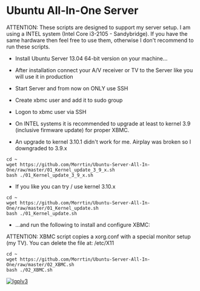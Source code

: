Ubuntu All-In-One Server
========================
ATTENTION: These scripts are designed to support my server setup.
I am using a INTEL system (Intel Core i3-2105 - Sandybridge).
If you have the same hardware then feel free to use them,
otherwise I don't recommend to run these scripts.

* Install Ubuntu Server 13.04 64-bit version on your machine...
* After installation connect your A/V receiver or TV to the Server like you will use it in production
* Start Server and from now on ONLY use SSH
* Create xbmc user and add it to sudo group
* Logon to xbmc user via SSH

* On INTEL systems it is recommended to upgrade at least to kernel 3.9 (inclusive firmware update) for proper XBMC.

* An upgrade to kernel 3.10.1 didn't work for me. Airplay was broken so I downgraded to 3.9.x
```
cd ~ 
wget https://github.com/Morrtin/Ubuntu-Server-All-In-One/raw/master/01_Kernel_update_3_9_x.sh
bash ./01_Kernel_update_3_9_x.sh
```

* If you like you can try / use kernel 3.10.x
```
cd ~ 
wget https://github.com/Morrtin/Ubuntu-Server-All-In-One/raw/master/01_Kernel_update.sh
bash ./01_Kernel_update.sh
```

* ...and run the following to install and configure XBMC:

ATTENTION: XBMC script copies a xorg.conf with a special monitor setup (my TV).
You can delete the file at: /etc/X11

```
cd ~ 
wget https://github.com/Morrtin/Ubuntu-Server-All-In-One/raw/master/02_XBMC.sh
bash ./02_XBMC.sh
```
[![lgplv3](https://f.cloud.github.com/assets/3521959/153710/2745bbea-7601-11e2-8b61-c8ff3ef97d32.png)](http://www.gnu.org/licenses/lgpl.txt)
